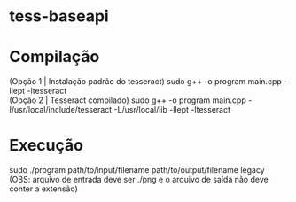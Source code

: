 # tess-baseapi

# Compilação
(Opção 1 | Instalação padrão do tesseract) sudo g++ -o program main.cpp -llept -ltesseract <br>
(Opção 2 | Tesseract compilado) sudo g++ -o program main.cpp -I/usr/local/include/tesseract -L/usr/local/lib -llept -ltesseract


# Execução 
sudo ./program path/to/input/filename path/to/output/filename legacy <br>
(OBS: arquivo de entrada deve ser ./png e o arquivo de saída não deve conter a extensão)